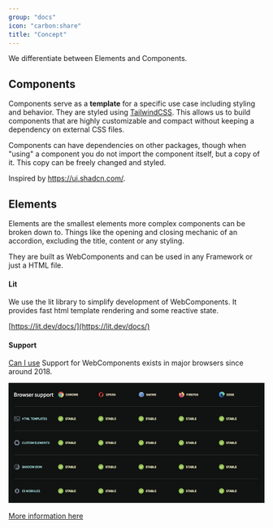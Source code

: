 ```yaml
---
group: "docs"
icon: "carbon:share"
title: "Concept"
---
```


We differentiate between Elements and Components.

## Components

Components serve as a **template** for a specific use case including styling and behavior.
They are styled using [TailwindCSS](https://tailwindcss.com/). This allows us to build components that are highly customizable and compact without keeping a dependency on external CSS files.

Components can have dependencies on other packages, though when "using" a component you do not import the component itself, but a copy of it. This copy can be freely changed and styled.

Inspired by https://ui.shadcn.com/.

## Elements

Elements are the smallest elements more complex components can be broken down to. Things like the opening and closing mechanic of an accordion, excluding the title, content or any styling.

They are built as WebComponents and can be used in any Framework or just a HTML file.

#### Lit

We use the lit library to simplify development of WebComponents. It provides fast html template rendering and some reactive state.

[https://lit.dev/docs/](https://lit.dev/docs/)

#### Support

[Can I use](https://caniuse.com/mdn-api_window_customelements) Support for WebComponents exists in major browsers since around 2018.

![Support table](./images/support.jpg)

[More information here](https://www.webcomponents.org/)
